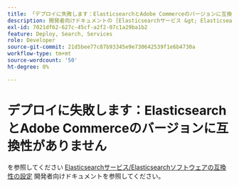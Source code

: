 ```yaml
---
title: 「デプロイに失敗します：ElasticsearchとAdobe Commerceのバージョンに互換性がありません」
description: 開発者向けドキュメントの [Elasticsearchサービス &gt; Elasticsearchソフトウェアの互換性の設定 ] （https://devdocs.magento.com/guides/v2.3/cloud/project/project-conf-files_services-elastic.html#elasticsearch-software-compatibility）を参照してください。
exl-id: 7021df62-627c-45cf-a2f2-07c1a29ba1b2
feature: Deploy, Search, Services
role: Developer
source-git-commit: 21d5bee77c87b93345e9e730642539f1e6b4730a
workflow-type: tm+mt
source-wordcount: '50'
ht-degree: 0%

---
```


# デプロイに失敗します：ElasticsearchとAdobe Commerceのバージョンに互換性がありません

を参照してください [Elasticsearchサービス/Elasticsearchソフトウェアの互換性の設定](https://devdocs.magento.com/guides/v2.3/cloud/project/project-conf-files_services-elastic.html#elasticsearch-software-compatibility) 開発者向けドキュメントを参照してください。
